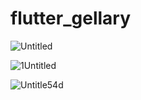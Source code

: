 # flutter_gellary

![Untitled](https://user-images.githubusercontent.com/76746914/148725806-45193182-7158-4c4c-a811-5c8c66227217.png)

![1Untitled](https://user-images.githubusercontent.com/76746914/148725797-de633c59-ef79-4c1d-8705-9734e377d734.png)

![Untitle54d](https://user-images.githubusercontent.com/76746914/148725793-6eea083e-da64-4d62-a6e8-a4702c623b36.png)
